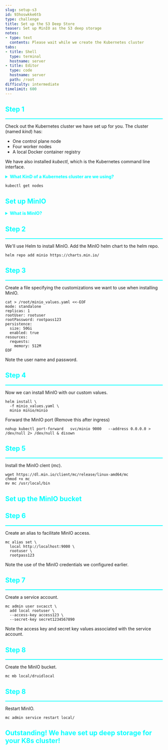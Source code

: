 ```yaml
---
slug: setup-s3
id: 93hoswkke6tb
type: challenge
title: Set up the S3 Deep Store
teaser: Set up MinIO as the S3 deep storage
notes:
- type: text
  contents: Please wait while we create the Kubernetes cluster
tabs:
- title: Shell
  type: terminal
  hostname: server
- title: Editor
  type: code
  hostname: server
  path: /root
difficulty: intermediate
timelimit: 600
---
```



<h2 style="color:cyan">Step 1</h2><hr style="color:cyan;background-color:cyan;height:2px">

Check out the Kubernetes cluster we have set up for you.
The cluster (named _kind_) has:
- One control plane node
- Four worker nodes
- A local Docker container registry

We have also installed _kubectl_, which is the Kubernetes command line interface.

<details>
  <summary style="color:cyan"><b>What KinD of a Kubernetes cluster are we using?</b></summary>
<hr style="background-color:cyan">
KinD is Kubernetes running in a Docker container!
Docker containers are great because they provide a light-weight self-contained environment.
Normally, Kubernetes manages multiple containers.
In this case we will run Kubenetes in a container that will manage containers.
It's a bit recursive, but KinD provides a friendly Kubernetes training environment.
<br><br>
You can read more about KinD <a href="https://kind.sigs.k8s.io/" target="_blank">here</a>.
<hr style="background-color:cyan">
</details>


```
kubectl get nodes
```


<h2 style="color:cyan">Set up MinIO</h2>

<details>
  <summary style="color:cyan"><b>What is MinIO?</b></summary>
<hr style="background-color:cyan">
MinIO is a multi-cloud object store that is S3-compatible.
We will use MinIO to simulate S3 services for deep storage using our local machine's storage.
<br><br>
You can read more about MinIO <a href="https://docs.min.io/" target="_blank">here</a>.
<hr style="background-color:cyan">
</details>

<h2 style="color:cyan">Step 2</h2><hr style="color:cyan;background-color:cyan;height:2px">

We'll use Helm to install MinIO.
Add the MinIO helm chart to the helm repo.

```
helm repo add minio https://charts.min.io/
```

<h2 style="color:cyan">Step 3</h2><hr style="color:cyan;background-color:cyan;height:2px">

Create a file specifying the customizations we want to use when installing MinIO.

```
cat > /root/minio_values.yaml <<-EOF
mode: standalone
replicas: 1
rootUser: rootuser
rootPassword: rootpass123
persistence:
  size: 50Gi
  enabled: true
resources:
  requests:
    memory: 512M
EOF
```

Note the user name and password.

<h2 style="color:cyan">Step 4</h2><hr style="color:cyan;background-color:cyan;height:2px">

Now we can install MinIO with our custom values.

```
helm install \
  -f minio_values.yaml \
  minio minio/minio
```

Forward the MinIO port (Remove this after ingress)

```
nohup kubectl port-forward   svc/minio 9000   --address 0.0.0.0 > /dev/null 2> /dev/null & disown
```

<h2 style="color:cyan">Step 5</h2><hr style="color:cyan;background-color:cyan;height:2px">

Install the MinIO clent (_mc_).

```
wget https://dl.min.io/client/mc/release/linux-amd64/mc
chmod +x mc
mv mc /usr/local/bin
```

<h2 style="color:cyan">Set up the MinIO bucket</h2>

<h2 style="color:cyan">Step 6</h2><hr style="color:cyan;background-color:cyan;height:2px">

Create an alias to facilitate MinIO access.

```
mc alias set \
  local http://localhost:9000 \
  rootuser \
  rootpass123
```

Note the use of the MinIO credentials we configured earlier.

<h2 style="color:cyan">Step 7</h2><hr style="color:cyan;background-color:cyan;height:2px">

Create a service account.

```
mc admin user svcacct \
  add local rootuser \
  --access-key access123 \
  --secret-key secret1234567890
```

Note the access key and secret key values associated with the service account.


<h2 style="color:cyan">Step 8</h2><hr style="color:cyan;background-color:cyan;height:2px">

Create the MinIO bucket.

```
mc mb local/druidlocal
```

<h2 style="color:cyan">Step 8</h2><hr style="color:cyan;background-color:cyan;height:2px">

Restart MinIO.

```
mc admin service restart local/
```

<h2 style="color:cyan">Outstanding! We have set up deep storage for your K8s cluster!</h2>

<style type="text/css" rel="stylesheet">
.lightbox { display: none; position: fixed; justify-content: center; align-items: center; z-index: 999; top: 0; left: 0; right: 0; bottom: 0; padding: 1rem; background: rgba(0, 0, 0, 0.8); }
.lightbox:target { display: flex; }
.lightbox img { max-height: 100% }
.thumbnail:hover {
    position:fixed;
    top:-25px;
    left:-35px;
    width:500px;
    height:auto;
    display:block;
    z-index:999;
}
</style>
